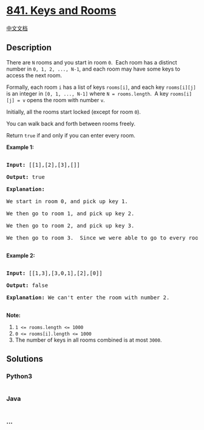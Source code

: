 # [841. Keys and Rooms](https://leetcode.com/problems/keys-and-rooms)

[中文文档](/solution/0800-0899/0841.Keys%20and%20Rooms/README.md)

## Description

<p>There are <code>N</code> rooms and you start in room <code>0</code>.&nbsp; Each room has a distinct number in <code>0, 1, 2, ..., N-1</code>, and each room may have&nbsp;some keys to access the next room.&nbsp;</p>

<p>Formally, each room <code>i</code>&nbsp;has a list of keys <code>rooms[i]</code>, and each key <code>rooms[i][j]</code> is an integer in <code>[0, 1, ..., N-1]</code> where <code>N = rooms.length</code>.&nbsp; A key <code>rooms[i][j] = v</code>&nbsp;opens the room with number <code>v</code>.</p>

<p>Initially, all the rooms start locked (except for room <code>0</code>).&nbsp;</p>

<p>You can walk back and forth between rooms freely.</p>

<p>Return <code>true</code>&nbsp;if and only if you can enter&nbsp;every room.</p>

<ol>

</ol>

<p><strong>Example 1:</strong></p>

<pre>

<strong>Input: </strong>[[1],[2],[3],[]]

<strong>Output: </strong>true

<strong>Explanation:  </strong>

We start in room 0, and pick up key 1.

We then go to room 1, and pick up key 2.

We then go to room 2, and pick up key 3.

We then go to room 3.  Since we were able to go to every room, we return true.

</pre>

<p><strong>Example 2:</strong></p>

<pre>

<strong>Input: </strong>[[1,3],[3,0,1],[2],[0]]

<strong>Output: </strong>false

<strong>Explanation: </strong>We can&#39;t enter the room with number 2.

</pre>

<p><b>Note:</b></p>

<ol>
	<li><code>1 &lt;= rooms.length &lt;=&nbsp;1000</code></li>
	<li><code>0 &lt;= rooms[i].length &lt;= 1000</code></li>
	<li>The number of keys in all rooms combined is at most&nbsp;<code>3000</code>.</li>
</ol>

## Solutions

<!-- tabs:start -->

### **Python3**

```python

```

### **Java**

```java

```

### **...**

```

```

<!-- tabs:end -->
